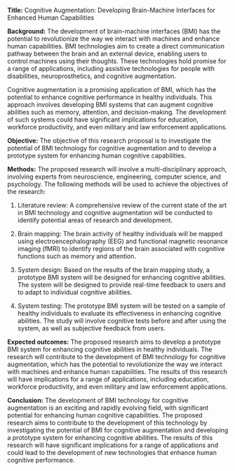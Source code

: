 **Title:** Cognitive Augmentation: Developing Brain-Machine Interfaces for Enhanced Human Capabilities

**Background:**
The development of brain-machine interfaces (BMI) has the potential to revolutionize the way we interact with machines and enhance human capabilities. BMI technologies aim to create a direct communication pathway between the brain and an external device, enabling users to control machines using their thoughts. These technologies hold promise for a range of applications, including assistive technologies for people with disabilities, neuroprosthetics, and cognitive augmentation. 

Cognitive augmentation is a promising application of BMI, which has the potential to enhance cognitive performance in healthy individuals. This approach involves developing BMI systems that can augment cognitive abilities such as memory, attention, and decision-making. The development of such systems could have significant implications for education, workforce productivity, and even military and law enforcement applications.

**Objective:**
The objective of this research proposal is to investigate the potential of BMI technology for cognitive augmentation and to develop a prototype system for enhancing human cognitive capabilities.

**Methods:**
The proposed research will involve a multi-disciplinary approach, involving experts from neuroscience, engineering, computer science, and psychology. The following methods will be used to achieve the objectives of the research:

1. Literature review: A comprehensive review of the current state of the art in BMI technology and cognitive augmentation will be conducted to identify potential areas of research and development.

2. Brain mapping: The brain activity of healthy individuals will be mapped using electroencephalography (EEG) and functional magnetic resonance imaging (fMRI) to identify regions of the brain associated with cognitive functions such as memory and attention.

3. System design: Based on the results of the brain mapping study, a prototype BMI system will be designed for enhancing cognitive abilities. The system will be designed to provide real-time feedback to users and to adapt to individual cognitive abilities.

4. System testing: The prototype BMI system will be tested on a sample of healthy individuals to evaluate its effectiveness in enhancing cognitive abilities. The study will involve cognitive tests before and after using the system, as well as subjective feedback from users.

**Expected outcomes:**
The proposed research aims to develop a prototype BMI system for enhancing cognitive abilities in healthy individuals. The research will contribute to the development of BMI technology for cognitive augmentation, which has the potential to revolutionize the way we interact with machines and enhance human capabilities. The results of this research will have implications for a range of applications, including education, workforce productivity, and even military and law enforcement applications.

**Conclusion:**
The development of BMI technology for cognitive augmentation is an exciting and rapidly evolving field, with significant potential for enhancing human cognitive capabilities. The proposed research aims to contribute to the development of this technology by investigating the potential of BMI for cognitive augmentation and developing a prototype system for enhancing cognitive abilities. The results of this research will have significant implications for a range of applications and could lead to the development of new technologies that enhance human cognitive performance.
